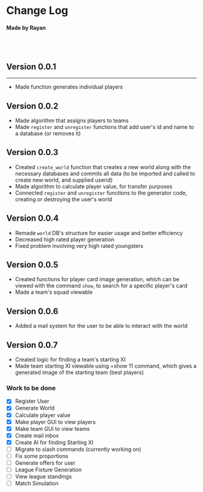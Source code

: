 # Change Log
#### Made by Rayan  
<br />
<br />

## Version 0.0.1
___

- Made function generates individual players

## Version 0.0.2

- Made algorithm that assigns players to teams
- Made ```register``` and ```unregister``` functions that add user's id and name to a database (or removes it)

## Version 0.0.3

- Created `create_world` function that creates a new world along with the necessary databases and commits all data (to be imported and called to create new world, and supplied userid)
- Made algorithm to calculate player value, for transfer purposes
- Connected `register` and `unregister` functions to the generator code, creating or destroying the user's world

## Version 0.0.4

- Remade `world` DB's structure for easier usage and better efficiency
- Decreased high rated player generation
- Fixed problem involving very high rated youngsters


## Version 0.0.5

- Created functions for player card image generation, which can be viewed with the command `show`, to search for a specific player's card
- Made a team's squad viewable

## Version 0.0.6

- Added a mail system for the user to be able to interact with the world
  
## Version 0.0.7

- Created logic for finding a team's starting XI
- Made team starting XI viewable using +show 11 <team> command, which gives a generated image of the starting team (best players)


### Work to be done

- [x] Register User
- [x] Generate World
- [x] Calculate player value
- [x] Make player GUI to view players
- [x] Make team GUI to view teams 
- [x] Create mail inbox
- [x] Create AI for finding Starting XI
- [ ] Migrate to slash commands (currently working on)
- [ ] Fix some proportions
- [ ] Generate offers for user
- [ ] League Fixture Generation
- [ ] View league standings
- [ ] Match Simulation